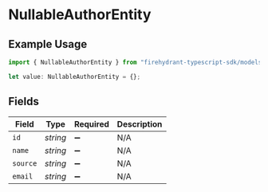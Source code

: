 # NullableAuthorEntity

## Example Usage

```typescript
import { NullableAuthorEntity } from "firehydrant-typescript-sdk/models/components";

let value: NullableAuthorEntity = {};
```

## Fields

| Field              | Type               | Required           | Description        |
| ------------------ | ------------------ | ------------------ | ------------------ |
| `id`               | *string*           | :heavy_minus_sign: | N/A                |
| `name`             | *string*           | :heavy_minus_sign: | N/A                |
| `source`           | *string*           | :heavy_minus_sign: | N/A                |
| `email`            | *string*           | :heavy_minus_sign: | N/A                |